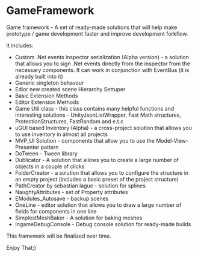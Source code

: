 # GameFramework

Game framework - A set of ready-made solutions that will help make prototype / game development faster and improve development forkflow.

It includes:
- Custom .Net events inspector serialization (Alpha version) - a solution that allows you to sign .Net events directly from the inspector from the necessary components. It can work in conjunction with EventBus (it is already built into it)
- Generic singleton behavour
- Edior new created scene Hierarchy Settuper
- Basic Extension Methods
- Editor Extension Methods
- Game Util class - this class contains many helpful functions and interesting solutions - UnityJsonListWrapper, Fast Math structures, ProtectionStructures, FastRandom and e.t.c
- uGUI based Inventory (Alpha) - a cross-project solution that allows you to use inventory in almost all projects
- MVP_UI Solution - components that allow you to use the Model-View-Presenter pattern
- DoTween - Tween library
- Dublicator - A solution that allows you to create a large number of objects in a couple of clicks
- FolderCreator - a solution that allows you to configure the structure in an empty project (includes a basic preset of the project structure)
- PathCreator by sebastian lague - solution for splines
- NaughtyAttributes - set of Property attributes
- EModules_Autosave - backup scenes
- OneLine - editor solution that allows you to draw a large number of fields for components in one line
- SimplestMeshBaker - A solution for baking meshes
- IngameDebugConsole - Debug console solution for ready-made builds


This framework will be finalized over time.

Enjoy That;)
